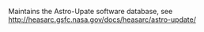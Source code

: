 Maintains the Astro-Upate software database, see 
http://heasarc.gsfc.nasa.gov/docs/heasarc/astro-update/


